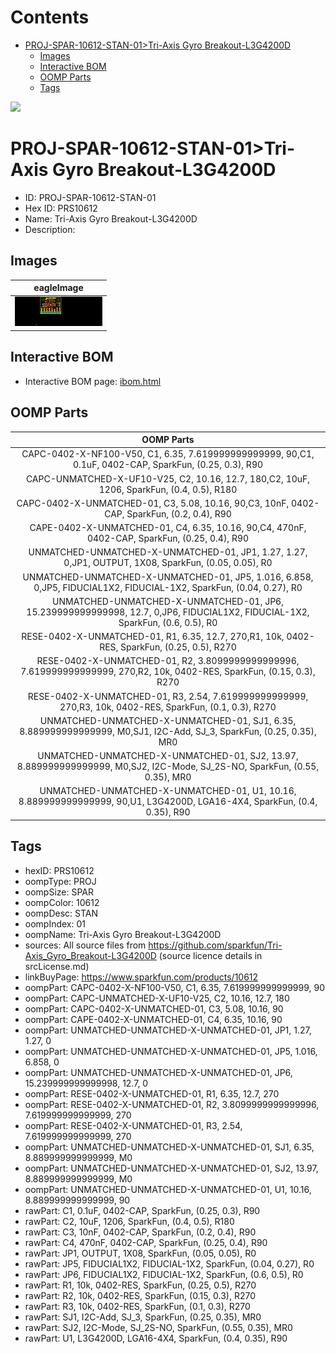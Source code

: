 



Contents
========

* [PROJ-SPAR-10612-STAN-01>Tri-Axis Gyro Breakout-L3G4200D](#proj-spar-10612-stan-01tri-axis-gyro-breakout-l3g4200d)
	* [Images](#images)
	* [Interactive BOM](#interactive-bom)
	* [OOMP Parts](#oomp-parts)
	* [Tags](#tags)
  
![][im]
# PROJ-SPAR-10612-STAN-01>Tri-Axis Gyro Breakout-L3G4200D

- ID: PROJ-SPAR-10612-STAN-01
- Hex ID: PRS10612
- Name: Tri-Axis Gyro Breakout-L3G4200D
- Description: 

## Images
  
  

|eagleImage|
| :---: |
|[![eagleImage](eagleImage_140.png)](eagleImage_600.png)|

## Interactive BOM

- Interactive BOM page: [ibom.html](kicad/bom/ibom.html)

## OOMP Parts
  

|OOMP Parts|
| :---: |
|CAPC-0402-X-NF100-V50, C1, 6.35, 7.619999999999999, 90,C1, 0.1uF, 0402-CAP, SparkFun, (0.25, 0.3), R90|
|CAPC-UNMATCHED-X-UF10-V25, C2, 10.16, 12.7, 180,C2, 10uF, 1206, SparkFun, (0.4, 0.5), R180|
|CAPC-0402-X-UNMATCHED-01, C3, 5.08, 10.16, 90,C3, 10nF, 0402-CAP, SparkFun, (0.2, 0.4), R90|
|CAPE-0402-X-UNMATCHED-01, C4, 6.35, 10.16, 90,C4, 470nF, 0402-CAP, SparkFun, (0.25, 0.4), R90|
|UNMATCHED-UNMATCHED-X-UNMATCHED-01, JP1, 1.27, 1.27, 0,JP1, OUTPUT, 1X08, SparkFun, (0.05, 0.05), R0|
|UNMATCHED-UNMATCHED-X-UNMATCHED-01, JP5, 1.016, 6.858, 0,JP5, FIDUCIAL1X2, FIDUCIAL-1X2, SparkFun, (0.04, 0.27), R0|
|UNMATCHED-UNMATCHED-X-UNMATCHED-01, JP6, 15.239999999999998, 12.7, 0,JP6, FIDUCIAL1X2, FIDUCIAL-1X2, SparkFun, (0.6, 0.5), R0|
|RESE-0402-X-UNMATCHED-01, R1, 6.35, 12.7, 270,R1, 10k, 0402-RES, SparkFun, (0.25, 0.5), R270|
|RESE-0402-X-UNMATCHED-01, R2, 3.8099999999999996, 7.619999999999999, 270,R2, 10k, 0402-RES, SparkFun, (0.15, 0.3), R270|
|RESE-0402-X-UNMATCHED-01, R3, 2.54, 7.619999999999999, 270,R3, 10k, 0402-RES, SparkFun, (0.1, 0.3), R270|
|UNMATCHED-UNMATCHED-X-UNMATCHED-01, SJ1, 6.35, 8.889999999999999, M0,SJ1, I2C-Add, SJ_3, SparkFun, (0.25, 0.35), MR0|
|UNMATCHED-UNMATCHED-X-UNMATCHED-01, SJ2, 13.97, 8.889999999999999, M0,SJ2, I2C-Mode, SJ_2S-NO, SparkFun, (0.55, 0.35), MR0|
|UNMATCHED-UNMATCHED-X-UNMATCHED-01, U1, 10.16, 8.889999999999999, 90,U1, L3G4200D, LGA16-4X4, SparkFun, (0.4, 0.35), R90|

## Tags

- hexID: PRS10612
- oompType: PROJ
- oompSize: SPAR
- oompColor: 10612
- oompDesc: STAN
- oompIndex: 01
- oompName: Tri-Axis Gyro Breakout-L3G4200D
- sources: All source files from https://github.com/sparkfun/Tri-Axis_Gyro_Breakout-L3G4200D (source licence details in srcLicense.md)
- linkBuyPage: https://www.sparkfun.com/products/10612
- oompPart: CAPC-0402-X-NF100-V50, C1, 6.35, 7.619999999999999, 90
- oompPart: CAPC-UNMATCHED-X-UF10-V25, C2, 10.16, 12.7, 180
- oompPart: CAPC-0402-X-UNMATCHED-01, C3, 5.08, 10.16, 90
- oompPart: CAPE-0402-X-UNMATCHED-01, C4, 6.35, 10.16, 90
- oompPart: UNMATCHED-UNMATCHED-X-UNMATCHED-01, JP1, 1.27, 1.27, 0
- oompPart: UNMATCHED-UNMATCHED-X-UNMATCHED-01, JP5, 1.016, 6.858, 0
- oompPart: UNMATCHED-UNMATCHED-X-UNMATCHED-01, JP6, 15.239999999999998, 12.7, 0
- oompPart: RESE-0402-X-UNMATCHED-01, R1, 6.35, 12.7, 270
- oompPart: RESE-0402-X-UNMATCHED-01, R2, 3.8099999999999996, 7.619999999999999, 270
- oompPart: RESE-0402-X-UNMATCHED-01, R3, 2.54, 7.619999999999999, 270
- oompPart: UNMATCHED-UNMATCHED-X-UNMATCHED-01, SJ1, 6.35, 8.889999999999999, M0
- oompPart: UNMATCHED-UNMATCHED-X-UNMATCHED-01, SJ2, 13.97, 8.889999999999999, M0
- oompPart: UNMATCHED-UNMATCHED-X-UNMATCHED-01, U1, 10.16, 8.889999999999999, 90
- rawPart: C1, 0.1uF, 0402-CAP, SparkFun, (0.25, 0.3), R90
- rawPart: C2, 10uF, 1206, SparkFun, (0.4, 0.5), R180
- rawPart: C3, 10nF, 0402-CAP, SparkFun, (0.2, 0.4), R90
- rawPart: C4, 470nF, 0402-CAP, SparkFun, (0.25, 0.4), R90
- rawPart: JP1, OUTPUT, 1X08, SparkFun, (0.05, 0.05), R0
- rawPart: JP5, FIDUCIAL1X2, FIDUCIAL-1X2, SparkFun, (0.04, 0.27), R0
- rawPart: JP6, FIDUCIAL1X2, FIDUCIAL-1X2, SparkFun, (0.6, 0.5), R0
- rawPart: R1, 10k, 0402-RES, SparkFun, (0.25, 0.5), R270
- rawPart: R2, 10k, 0402-RES, SparkFun, (0.15, 0.3), R270
- rawPart: R3, 10k, 0402-RES, SparkFun, (0.1, 0.3), R270
- rawPart: SJ1, I2C-Add, SJ_3, SparkFun, (0.25, 0.35), MR0
- rawPart: SJ2, I2C-Mode, SJ_2S-NO, SparkFun, (0.55, 0.35), MR0
- rawPart: U1, L3G4200D, LGA16-4X4, SparkFun, (0.4, 0.35), R90



[im]: eagleImage_450.png
